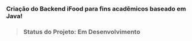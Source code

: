 <h3> Criação do Backend iFood para fins acadêmicos baseado em Java! <h3>
  
> Status do Projeto: Em Desenvolvimento
